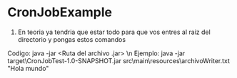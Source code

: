 # CronJobExample

1. En teoria ya tendria que estar todo para que vos entres al raiz del directorio y pongas estos comandos

Codigo: java -jar <Ruta del archivo .jar> <Ruta del archivo.txt a escribir> <El mensaje a escribir en el archivo>\n
Ejemplo: java -jar target\CronJobTest-1.0-SNAPSHOT.jar src\main\resources\archivoWriter.txt "Hola mundo" 
